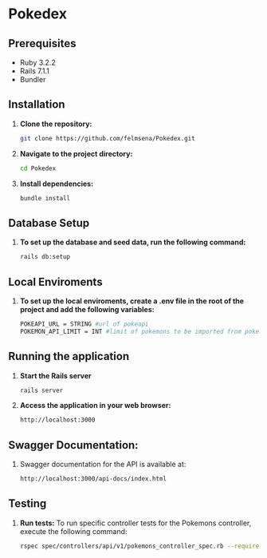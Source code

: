 
# Pokedex

## Prerequisites

- Ruby 3.2.2
- Rails 7.1.1
- Bundler

## Installation

1. **Clone the repository:**

    ```bash
    git clone https://github.com/felmsena/Pokedex.git
    ```

2. **Navigate to the project directory:**

    ```bash
    cd Pokedex
    ```

3. **Install dependencies:**

    ```bash
    bundle install
    ```

## Database Setup

1. **To set up the database and seed data, run the following command:**

   ```bash
   rails db:setup
   ```

## Local Enviroments

1. **To set up the local enviroments, create a .env file in the root of the project and add the following variables:**

   ```bash
   POKEAPI_URL = STRING #url of pokeapi
   POKEMON_API_LIMIT = INT #limit of pokemons to be imported from pokeapi
   ```

## Running the application
1. **Start the Rails server**

   ```bash
   rails server
   ```
2. **Access the application in your web browser:**
   ```bash
   http://localhost:3000
   ```


## Swagger Documentation:

1. Swagger documentation for the API is available at:
   ```bash
   http://localhost:3000/api-docs/index.html
   ```
## Testing

1. **Run tests:**
   To run specific controller tests for the Pokemons controller, execute the following command:

   ```bash
   rspec spec/controllers/api/v1/pokemons_controller_spec.rb --require ./spec/factories/pokemons.rb
